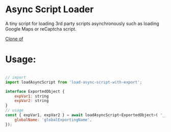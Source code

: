 # Async Script Loader

A tiny script for loading 3rd party scripts asynchronously such as loading Google Maps or reCaptcha script. 

[Clone of](https://github.com/delowardev/load-async-script.git)

# Usage:

```javascript

// import
import loadAsyncScript from 'load-async-script-with-export';

interface ExportedObject {
	expVar1: string 
	expVar2: string 
}
// usage
const { expVar1, expVar2 } = await loadAsyncScript<ExportedObject>( '__SCRIPT_SRC__', { 
    globalName: 'globalExportingName', 
});


```
